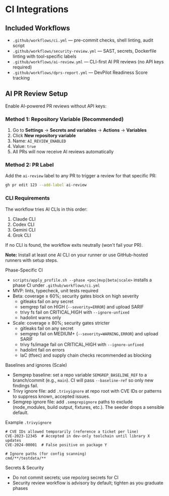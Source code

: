 # CI Integrations

## Included Workflows

- `.github/workflows/ci.yml` — pre-commit checks, shell linting, audit script
- `.github/workflows/security-review.yml` — SAST, secrets, Dockerfile linting with tool-specific
  labels
- `.github/workflows/ai-review.yml` — CLI-first AI PR reviews (no API keys required)
- `.github/workflows/dprs-report.yml` — DevPilot Readiness Score tracking

## AI PR Review Setup

Enable AI-powered PR reviews without API keys:

### Method 1: Repository Variable (Recommended)

1. Go to **Settings** → **Secrets and variables** → **Actions** → **Variables**
2. Click **New repository variable**
3. Name: `AI_REVIEW_ENABLED`
4. Value: `true`
5. All PRs will now receive AI reviews automatically

### Method 2: PR Label

Add the `ai-review` label to any PR to trigger a review for that specific PR:

```bash
gh pr edit 123 --add-label ai-review
```

### CLI Requirements

The workflow tries AI CLIs in this order:

1. Claude CLI
2. Codex CLI
3. Gemini CLI
4. Grok CLI

If no CLI is found, the workflow exits neutrally (won't fail your PR).

**Note:** Install at least one AI CLI on your runner or use GitHub-hosted runners with setup steps.

Phase-Specific CI

- `scripts/apply_profile.sh --phase <poc|mvp|beta|scale>` installs a phase CI under
  `.github/workflows/ci.yml`
- MVP: lints, typecheck, unit tests required
- Beta: coverage ≥ 60%; security gates block on high severity
  - gitleaks fail on any secret
  - semgrep fail on HIGH (`--severity=ERROR`) and upload SARIF
  - trivy fs fail on CRITICAL,HIGH with `--ignore-unfixed`
  - hadolint warns only
- Scale: coverage ≥ 80%; security gates stricter
  - gitleaks fail on any secret
  - semgrep fail on MEDIUM+ (`--severity=WARNING,ERROR`) and upload SARIF
  - trivy fs/image fail on CRITICAL,HIGH with `--ignore-unfixed`
  - hadolint fail on errors
  - IaC (tfsec) and supply chain checks recommended as blocking

Baselines and ignores (Scale)

- Semgrep baseline: set a repo variable `SEMGREP_BASELINE_REF` to a branch/commit (e.g., `main`). CI
  will pass `--baseline-ref` so only new findings fail.
- Trivy ignore file: add `.trivyignore` at repo root with CVE IDs or patterns to suppress known,
  accepted issues.
- Semgrep ignore file: add `.semgrepignore` paths to exclude (node_modules, build output, fixtures,
  etc.). The seeder drops a sensible default.

Example `.trivyignore`

```text
# CVE IDs allowed temporarily (reference a ticket per line)
CVE-2023-12345  # Accepted in dev-only toolchain until library X updates
CVE-2024-00001  # False positive on package Y

# Ignore paths (for config scanning)
cmd/**/testdata/**
```

Secrets & Security

- Do not commit secrets; use repo/org secrets for CI
- Security review workflow is advisory by default; tighten as you graduate phases
